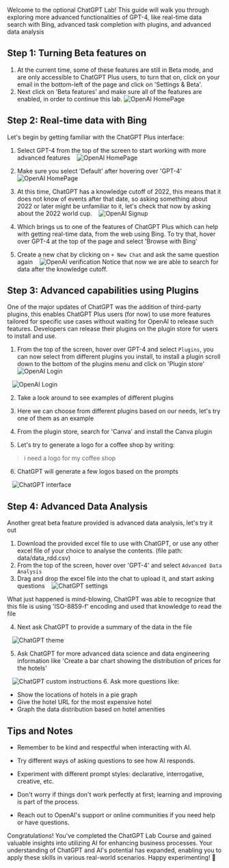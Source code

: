 Welcome to the optional ChatGPT Lab! This guide will walk you through exploring more advanced functionalities of GPT-4, like real-time data search with Bing, advanced task completion with plugins, and advanced data analysis

## Step 1: Turning Beta features on

1. At the current time, some of these features are still in Beta mode, and are only accessible to ChatGPT Plus users, to turn that on, click on your email in the bottom-left of the page and click on 'Settings & Beta'.
2. Next click on 'Beta features' and make sure all of the features are enabled, in order to continue this lab.
![OpenAI HomePage](media/beta-settings.png)

## Step 2: Real-time data with Bing

Let's begin by getting familiar with the ChatGPT Plus interface:

1. Select GPT-4 from the top of the screen to start working with more advanced features
   ![OpenAI HomePage](media/ChatGPT-interface.png)
   
2. Make sure you select 'Default' after hovering over 'GPT-4'
   ![OpenAI HomePage](media/ChatGPT-interface2.png)
3. At this time, ChatGPT has a knowledge cutoff of 2022, this means that it does not know of events after that date, so asking something about 2022 or later might be unfamiliar to it, let's check that now by asking about the 2022 world cup.
   ![OpenAI Signup](GPT-4-default.png)

4. Which brings us to one of the features of ChatGPT Plus which can help with getting real-time data, from the web using Bing. To try that, hover over GPT-4 at the top of the page and select 'Browse with Bing'
5. Create a new chat by clicking on `+ New Chat` and ask the same question again
   ![OpenAI verification](media/GPT-4-bing.png)
Notice that now we are able to search for data after the knowledge cutoff.

  
## Step 3: Advanced capabilities using Plugins
  

One of the major updates of ChatGPT was the addition of third-party plugins, this enables ChatGPT Plus users (for now) to use more features tailored for specific use cases without waiting for OpenAI to release such features. Developers can release their plugins on the plugin store for users to install and use.
  

1. From the top of the screen, hover over GPT-4 and select `Plugins`, you can now select from different plugins you install, to install a plugin scroll down to the bottom of the plugins menu and click on 'Plugin store'
   ![OpenAI Login](media/GPT-4-plugins.png)

   ![OpenAI Login](media/plugin-store.png)

2. Take a look around to see examples of different plugins

3. Here we can choose from different plugins based on our needs, let's try one of them as an example
4. From the plugin store, search for 'Canva' and install the Canva plugin
5. Let's try to generate a logo for a coffee shop by writing:
> i need a logo for my coffee shop
6. ChatGPT will generate a few logos based on the prompts

   ![ChatGPT interface](media/coffee-shop.png)
  

## Step 4: Advanced Data Analysis

Another great beta feature provided is advanced data analysis, let's try it out

1. Download the provided excel file to use with ChatGPT, or use any other excel file of your choice to analyse the contents.
   (file path: data/data_rdd.csv)
3. From the top of the screen, hover over 'GPT-4' and select `Advanced Data Analysis`
4. Drag and drop the excel file into the chat to upload it, and start asking questions
   ![ChatGPT settings](media/advanced-data-analysis.png)

What just happened is mind-blowing, ChatGPT was able to recognize that this file is using 'ISO-8859-f' encoding and used that knowledge to read the file

4. Next ask ChatGPT to provide a summary of the data in the file

   ![ChatGPT theme](media/data2.png)

  
5. Ask ChatGPT for more advanced data science and data engineering information like 'Create a bar chart showing the distribution of prices for the hotels'

   ![ChatGPT custom instructions](media/data3.png)
6. Ask more questions like:
- Show the locations of hotels in a pie graph
- Give the hotel URL for the most expensive hotel
- Graph the data distribution based on hotel amenities



## Tips and Notes

  

- Remember to be kind and respectful when interacting with AI.

- Try different ways of asking questions to see how AI responds.

- Experiment with different prompt styles: declarative, interrogative, creative, etc.

- Don't worry if things don't work perfectly at first; learning and improving is part of the process.

- Reach out to OpenAI's support or online communities if you need help or have questions.

  

Congratulations! You've completed the ChatGPT Lab Course and gained valuable insights into utilizing AI for enhancing business processes. Your understanding of ChatGPT and AI's potential has expanded, enabling you to apply these skills in various real-world scenarios. Happy experimenting! 🚀
